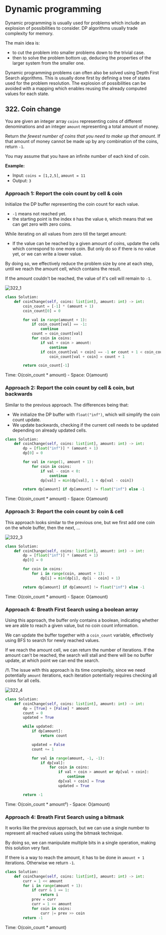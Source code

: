 # Dynamic programming

Dynamic programming is usually used for problems which include an explosion of possibilities to consider. DP algorithms usually trade complexity for memory.

The main idea is:

- to cut the problem into smaller problems down to the trivial case.
- then to solve the problem bottom up, deducing the properties of the larger system from the smaller one.

Dynamic programming problems can often also be solved using Depth First Search algorithms. This is usually done first by defining a tree of states used for the problem resolution. The explosion of possibilities can be avoided with a mapping which enables reusing the already computed values for each state.



## 322. Coin change

You are given an integer array `coins` representing coins of different denominations and an integer `amount` representing a total amount of money.

Return *the fewest number of coins that you need to make up that amount*. If that amount of money cannot be made up by any combination of the coins, return `-1`.

You may assume that you have an infinite number of each kind of coin.



**Example:**

- Input: `coins = [1,2,5]`, `amount = 11`
- Output: `3`



### Approach 1: Report the coin count by cell & coin

Initialize the DP buffer representing the coin count for each value.

- `-1` means not reached yet.
- the starting point is the index `0`  has the value `0`, which means that we can get zero with zero coins.  

While iterating on all values from zero till the target amount:

- If the value can be reached by a given amount of coins, update the cells which correspond to one more coin. But only do so if there is no value yet, or we can write a lower value.

By doing so, we effectively reduce the problem size by one at each step, until we reach the amount cell, which contains the result.

If the amount couldn't be reached, the value of it's cell will remain to `-1`.



![322_1](README.assets/322_1_.png)



```python
class Solution:
    def coinChange(self, coins: list[int], amount: int) -> int:
        coin_count = [-1] * (amount + 1)
        coin_count[0] = 0

        for val in range(amount + 1):
            if coin_count[val] == -1:
                continue
            count = coin_count[val]
            for coin in coins:
                if val + coin > amount:
                    continue
                if coin_count[val + coin] == -1 or count + 1 < coin_count[val + coin]:
                    coin_count[val + coin] = count + 1

        return coin_count[-1]
```

Time: O(coin_count * amount) - Space: O(amount)



### Approach 2: Report the coin count by cell & coin, but backwards

Similar to the previous approach. The differences being that:

- We initialize the DP buffer with `float("inf")`, which will simplify the coin count update.
- We update backwards, checking if the current cell needs to be updated depending on already updated cells.

```python
class Solution:
    def coinChange(self, coins: list[int], amount: int) -> int:
        dp = [float("inf")] * (amount + 1)
        dp[0] = 0

        for val in range(1, amount + 1):
            for coin in coins:
                if val - coin < 0:
                    continue
                dp[val] = min(dp[val], 1 + dp[val - coin])

        return dp[amount] if dp[amount] != float("inf") else -1
```

Time: O(coin_count * amount) - Space: O(amount)



### Approach 3: Report the coin count by coin & cell

This approach looks similar to the previous one, but we first add one coin on the whole buffer, then the next, ...



![322_3](README.assets/322_3_.png)



```python
class Solution:
    def coinChange(self, coins: list[int], amount: int) -> int:
        dp = [float("inf")] * (amount + 1)
        dp[0] = 0

        for coin in coins:
            for i in range(coin, amount + 1):
                dp[i] = min(dp[i], dp[i - coin] + 1)

        return dp[amount] if dp[amount] != float("inf") else -1
```

Time: O(coin_count * amount) - Space: O(amount)



### Approach 4: Breath First Search using a boolean array

Using this approach, the buffer only contains a boolean, indicating whether we are able to reach a given value, but no coin count information.

We can update the buffer together with a `coin_count` variable, effectively using BFS to search for newly reached values.

If we reach the amount cell, we can return the number of iterations. If the amount can't be reached, the search will stall and there will be no buffer update, at which point we can end the search.

/!\ The issue with this approach is its time complexity, since we need potentially `amount` iterations, each iteration potentially requires checking all coins for all cells.



![322_4](README.assets/322_4_.png)



```python
class Solution:
    def coinChange(self, coins: list[int], amount: int) -> int:
        dp = [True] + [False] * amount
        count = 0
        updated = True

        while updated:
            if dp[amount]:
                return count

            updated = False
            count += 1

            for val in range(amount, -1, -1):
                if dp[val]:
                    for coin in coins:
                        if val + coin > amount or dp[val + coin]:
                            continue
                        dp[val + coin] = True
                        updated = True

        return -1
```

Time: O(coin_count * amount²) - Space: O(amount)



### Approach 4: Breath First Search using a bitmask

It works like the previous approach, but we can use a single number to represent all reached values using the bitmask technique.

By doing so, we can manipulate multiple bits in a single operation, making this solution very fast.

If there is a way to reach the amount, it has to be done in `amount + 1` iterations. Otherwise we return `-1`.

```python
class Solution:
    def coinChange(self, coins: list[int], amount: int) -> int:
        curr = 1 << amount
        for i in range(amount + 1):
            if curr & 1 == 1:
                return i
            prev = curr
            curr = 1 << amount
            for coin in coins:
                curr |= prev >> coin
        return -1
```

Time: O(coin_count * amount)
